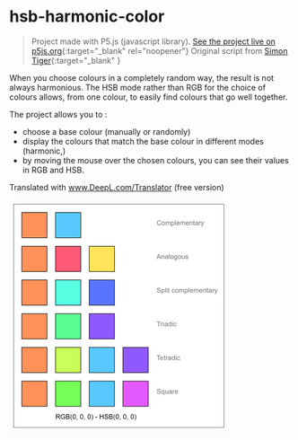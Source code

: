 # hsb-harmonic-color

> Project made with P5.js (javascript library).
> [See the project live on p5js.org](https://editor.p5js.org/zeredbox/full/0QXdu8-SU){:target="_blank"  rel="noopener"}
> Original script from [Simon Tiger](https://editor.p5js.org/simontiger/sketches/MVVT1T01n){:target="_blank" }

When you choose colours in a completely random way, the result is not always harmonious. The HSB mode rather than RGB for the choice of colours allows, from one colour, to easily find colours that go well together.

The project allows you to : 
- choose a base colour (manually or randomly)
- display the colours that match the base colour in different modes (harmonic,)
- by moving the mouse over the chosen colours, you can see their values in RGB and HSB.

Translated with www.DeepL.com/Translator (free version)

![hsb harmonic color](/hsb-harmonic.png)

